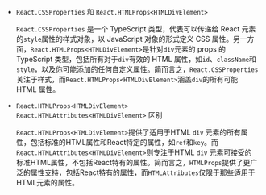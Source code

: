 - `React.CSSProperties` 和 `React.HTMLProps<HTMLDivElement>`

  `React.CSSProperties` 是一个 TypeScript 类型，代表可以传递给 React 元素的`style`属性的样式对象，以 JavaScript 对象的形式定义 CSS 属性。另一方面，`React.HTMLProps<HTMLDivElement>`是针对`div`元素的 props 的 TypeScript 类型，包括所有对于`div`有效的 HTML 属性，如`id`、`className`和`style`，以及你可能添加的任何自定义属性。简而言之，`React.CSSProperties`关注于样式，而`React.HTMLProps<HTMLDivElement>`涵盖`div`的所有可能 HTML 属性。

- `React.HTMLProps<HTMLDivElement>` `React.HTMLAttributes<HTMLDivElement>` 区别

  `React.HTMLProps<HTMLDivElement>`提供了适用于HTML `div` 元素的所有属性，包括标准的HTML属性和React特定的属性，如`ref`和`key`。而`React.HTMLAttributes<HTMLDivElement>`则专注于HTML `div` 元素可接受的标准HTML属性，不包括React特有的属性。简而言之，`HTMLProps`提供了更广泛的属性支持，包括React特有的属性，而`HTMLAttributes`仅限于那些适用于HTML元素的属性。
